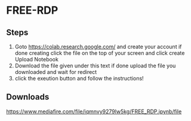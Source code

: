 # FREE-RDP
## Steps
1. Goto https://colab.research.google.com/ and create your account if done creating click the file on the top of your screen and click create Upload Notebook
2. Download the file given under this text if done upload the file you downloaded and wait for redirect
3. click the exeution button and follow the instructions!

## Downloads
https://www.mediafire.com/file/iqmnvy9279lw5kg/FREE_RDP.ipynb/file
